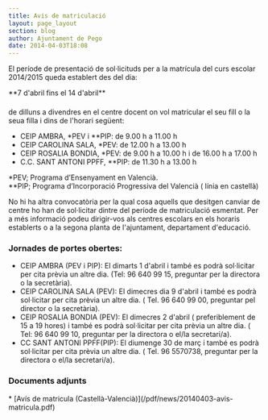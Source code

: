 ```yaml
---
title: Avis de matriculació
layout: page_layout
section: blog
author: Ajuntament de Pego
date: 2014-04-03T18:08
---
```

El període de presentació de sol·licituds per a la matrícula del curs escolar 2014/2015 queda establert des del dia:

<p class="center" markdown="1" style="margin: 0 0 1.5em">
**7 d'abril fins el 14 d'abril**
</p>

de dilluns a divendres en el centre docent on vol matricular el seu fill o la seua filla i dins de l'horari següent:

* CEIP AMBRA, *PEV i **PIP: de 9.00 h a 11.00 h
* CEIP CAROLINA SALA, *PEV: de 12.00 h a 13.00 h
* CEIP ROSALIA BONDIA, *PEV: de 9.00 h a 10.00 h i de 16.00 h a 17.00 h
* C.C. SANT ANTONI PPFF, **PIP: de 11.30 h a 13.00 h

*PEV; Programa d’Ensenyament en Valencià. <br />
**PIP; Programa d’Incorporació Progressiva del Valencià ( línia en castellà)

No hi ha altra convocatòria per la qual cosa aquells que desitgen canviar de centre ho han de sol·licitar dintre del període de matriculació esmentat.
Per a més informació podeu dirigir-vos als centres escolars en els horaris establerts o a la segona planta de l'ajuntament, departament d'educació.

### Jornades de portes obertes:

* CEIP AMBRA (PEV i PIP): El dimarts 1 d'abril i també es podrà sol·licitar per cita prèvia un altre dia. (Tel: 96 640 99 15, preguntar per la directora o la secretària).
* CEIP CAROLINA SALA (PEV): El dimecres dia 9 d'abril i també es podrà sol·licitar per cita prèvia un altre dia. ( Tel. 96 640 99 00, preguntar pel director o la secretària).
* CEIP ROSALIA BONDIA (PEV): El dimecres 2 d'abril ( preferiblement de 15 a 19 hores) i també es podrà sol·licitar per cita prèvia un altre dia. ( Tel: 96 640 99 10, preguntar per la directora o el/la secretari/a).
* CC SANT ANTONI PPFF(PIP): El diumenge 30 de març i també es podrà sol·licitar per cita prèvia un altre dia. ( Tel. 96 5570738, preguntar per la directora o el/la secretari/a).

### Documents adjunts

<div class="pdf-list" markdown="1">
* [Avís de matricula (Castellà-Valencià)](/pdf/news/20140403-avis-matricula.pdf)
</div>